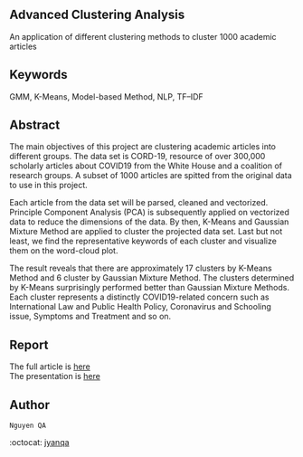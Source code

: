 ## Advanced Clustering Analysis
An application of different clustering methods to cluster 1000 academic articles

## Keywords
GMM, K-Means, Model-based Method, NLP, TF–IDF

## Abstract
The main objectives of this project are clustering academic articles into different groups. The data set is CORD-19, resource of over 300,000 scholarly articles about COVID19 from the White House and a coalition of research groups. A subset of 1000 articles are spitted from the original data to use in this project. 

Each article from the data set will be parsed, cleaned and vectorized. Principle Component Analysis (PCA) is subsequently applied on vectorized data to reduce the dimensions of the data. By then, K-Means and Gaussian Mixture Method are applied to cluster the projected data set. Last but not least, we find the representative keywords of each cluster and visualize them on the word-cloud plot. 

The result reveals that there are approximately 17 clusters by K-Means Method and 6 cluster by Gaussian Mixture Method. The clusters determined by K-Means surprisingly performed better than Gaussian Mixture Methods. Each cluster represents a distinctly COVID19-related concern such as International Law and Public Health Policy, Coronavirus and Schooling issue, Symptoms and Treatment and so on. 

## Report

The full article is [here](https://github.com/jyanqa/Advanced-Clustering-Analysis/blob/main/AMS_Report.pdf "Read the article") \
The presentation is [here](https://github.com/jyanqa/Advanced-Clustering-Analysis/blob/main/AMS_Slide.pdf "Presentation slide")
## Author
``Nguyen QA``

:octocat: 
[jyanqa](https://github.com/jyanqa "Follow me on Github")
